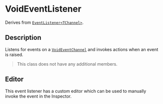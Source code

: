 # VoidEventListener

Derives from [`EventListener<TChannel>`](event-listener.md).

## Description

Listens for events on a [`VoidEventChannel`](../channels/void-event-channel.md) and invokes actions when an event is raised.

> This class does not have any additional members.

## Editor

This event listener has a custom editor which can be used to manually invoke the event in the Inspector.
